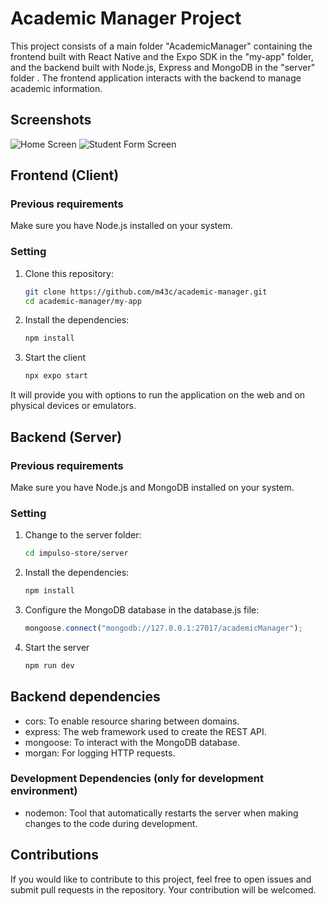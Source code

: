 # Academic Manager Project

This project consists of a main folder "AcademicManager" containing the frontend built with React Native and the Expo SDK in the "my-app" folder, and the backend built with Node.js, Express and MongoDB in the "server" folder . The frontend application interacts with the backend to manage academic information.

## Screenshots

![Home Screen](https://github.com/m43c/academic-manager/blob/main/assets/screenshots/home-screen.png?raw=true)
![Student Form Screen](https://github.com/m43c/academic-manager/blob/main/assets/screenshots/student-form-screen.png?raw=true)

## Frontend (Client)

### Previous requirements

Make sure you have Node.js installed on your system.

### Setting

1. Clone this repository:
   ```bash
   git clone https://github.com/m43c/academic-manager.git
   cd academic-manager/my-app
   ```
2. Install the dependencies:

   ```bash
   npm install
   ```

3. Start the client
   ```bash
   npx expo start
   ```

It will provide you with options to run the application on the web and on physical devices or emulators.

## Backend (Server)

### Previous requirements

Make sure you have Node.js and MongoDB installed on your system.

### Setting

1. Change to the server folder:
   ```bash
   cd impulso-store/server
   ```
2. Install the dependencies:
   ```bash
   npm install
   ```
3. Configure the MongoDB database in the database.js file:
   ```javascript
   mongoose.connect("mongodb://127.0.0.1:27017/academicManager");
   ```
4. Start the server
   ```bash
   npm run dev
   ```

## Backend dependencies

- cors: To enable resource sharing between domains.
- express: The web framework used to create the REST API.
- mongoose: To interact with the MongoDB database.
- morgan: For logging HTTP requests.

### Development Dependencies (only for development environment)

- nodemon: Tool that automatically restarts the server when making changes to the code during development.

## Contributions

If you would like to contribute to this project, feel free to open issues and submit pull requests in the repository. Your contribution will be welcomed.
